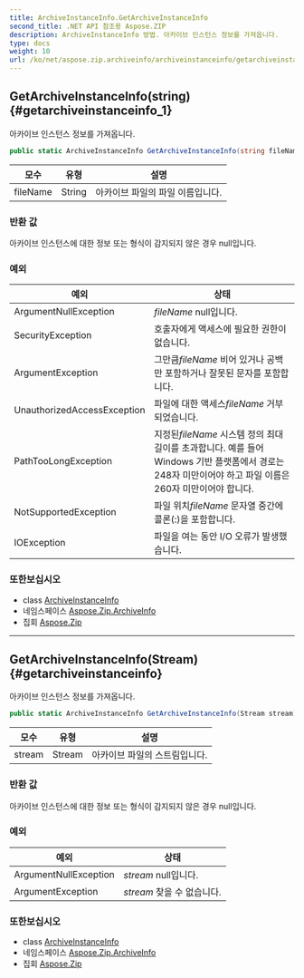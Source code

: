 ```yaml
---
title: ArchiveInstanceInfo.GetArchiveInstanceInfo
second_title: .NET API 참조용 Aspose.ZIP
description: ArchiveInstanceInfo 방법. 아카이브 인스턴스 정보를 가져옵니다.
type: docs
weight: 10
url: /ko/net/aspose.zip.archiveinfo/archiveinstanceinfo/getarchiveinstanceinfo/
---
```

## GetArchiveInstanceInfo(string) {#getarchiveinstanceinfo_1}

아카이브 인스턴스 정보를 가져옵니다.

```csharp
public static ArchiveInstanceInfo GetArchiveInstanceInfo(string fileName)
```

| 모수 | 유형 | 설명 |
| --- | --- | --- |
| fileName | String | 아카이브 파일의 파일 이름입니다. |

### 반환 값

아카이브 인스턴스에 대한 정보 또는 형식이 감지되지 않은 경우 null입니다.

### 예외

| 예외 | 상태 |
| --- | --- |
| ArgumentNullException | *fileName* null입니다. |
| SecurityException | 호출자에게 액세스에 필요한 권한이 없습니다. |
| ArgumentException | 그만큼*fileName* 비어 있거나 공백만 포함하거나 잘못된 문자를 포함합니다. |
| UnauthorizedAccessException | 파일에 대한 액세스*fileName* 거부되었습니다. |
| PathTooLongException | 지정된*fileName* 시스템 정의 최대 길이를 초과합니다. 예를 들어 Windows 기반 플랫폼에서 경로는 248자 미만이어야 하고 파일 이름은 260자 미만이어야 합니다. |
| NotSupportedException | 파일 위치*fileName* 문자열 중간에 콜론(:)을 포함합니다. |
| IOException | 파일을 여는 동안 I/O 오류가 발생했습니다. |

### 또한보십시오

* class [ArchiveInstanceInfo](../)
* 네임스페이스 [Aspose.Zip.ArchiveInfo](../../archiveinstanceinfo/)
* 집회 [Aspose.Zip](../../../)

---

## GetArchiveInstanceInfo(Stream) {#getarchiveinstanceinfo}

아카이브 인스턴스 정보를 가져옵니다.

```csharp
public static ArchiveInstanceInfo GetArchiveInstanceInfo(Stream stream)
```

| 모수 | 유형 | 설명 |
| --- | --- | --- |
| stream | Stream | 아카이브 파일의 스트림입니다. |

### 반환 값

아카이브 인스턴스에 대한 정보 또는 형식이 감지되지 않은 경우 null입니다.

### 예외

| 예외 | 상태 |
| --- | --- |
| ArgumentNullException | *stream* null입니다. |
| ArgumentException | *stream* 찾을 수 없습니다. |

### 또한보십시오

* class [ArchiveInstanceInfo](../)
* 네임스페이스 [Aspose.Zip.ArchiveInfo](../../archiveinstanceinfo/)
* 집회 [Aspose.Zip](../../../)


